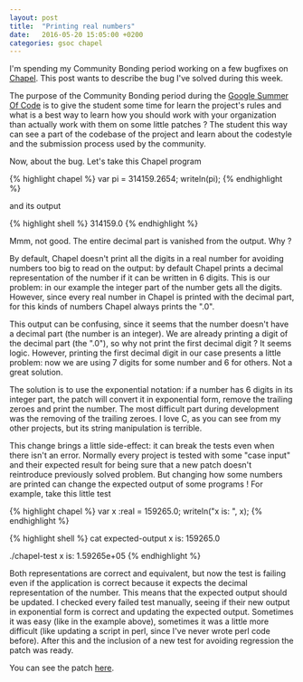 ```yaml
---
layout: post
title:  "Printing real numbers"
date:   2016-05-20 15:05:00 +0200
categories: gsoc chapel
---
```


I'm spending my Community Bonding period working on a few bugfixes on [Chapel](http://chapel.cray.com). This post wants to describe the bug I've solved during this week. <!--more-->

The purpose of the Community Bonding period during the [Google Summer Of Code](https://summerofcode.withgoogle.com) is to give the student some time for learn the project's rules and what is a best way to learn how you should work with your organization than actually work with them on some little patches ? The student this way can see a part of the codebase of the project and learn about the codestyle and the submission process used by the community.

Now, about the bug. Let's take this Chapel program

{% highlight chapel %}
var pi = 314159.2654;
writeln(pi);
{% endhighlight %}

and its output

{% highlight shell %}
314159.0
{% endhighlight %}

Mmm, not good. The entire decimal part is vanished from the output. Why ?

By default, Chapel doesn't print all the digits in a real number for avoiding numbers too big to read on the output: by default Chapel prints a decimal representation of the number if it can be written in 6 digits. This is our problem: in our example the integer part of the number gets all the digits. However, since every real number in Chapel is printed with the decimal part, for this kinds of numbers Chapel always prints the ".0".

This output can be confusing, since it seems that the number doesn't have a decimal part (the number is an integer). We are already printing a digit of the decimal part (the ".0"), so why not print the first decimal digit ? It seems logic. However, printing the first decimal digit in our case presents a little problem: now we are using 7 digits for some number and 6 for others. Not a great solution.

The solution is to use the exponential notation: if a number has 6 digits in its integer part, the patch will convert it in exponential form, remove the trailing zeroes and print the number. The most difficult part during development was the removing of the trailing zeroes. I love C, as you can see from my other projects, but its string manipulation is terrible.

This change brings a little side-effect: it can break the tests even when there isn't an error. Normally every project is tested with some "case input" and their expected result for being sure that a new patch doesn't reintroduce previously solved problem. But changing how some numbers are printed can change the expected output of some programs ! For example, take this little test

{% highlight chapel %}
var x :real = 159265.0;
writeln("x is: ", x);
{% endhighlight %}

{% highlight shell %}
cat expected-output
x is: 159265.0

./chapel-test
x is: 1.59265e+05
{% endhighlight %}

Both representations are correct and equivalent, but now the test is failing even if the application is correct because it expects the decimal representation of the number. This means that the expected output should be updated. I checked every failed test manually, seeing if their new output in exponential form is correct and updating the expected output. Sometimes it was easy (like in the example above), sometimes it was a little more difficult (like updating a script in perl, since I've never wrote perl code before). After this and the inclusion of a new test for avoiding regression the patch was ready.

You can see the patch [here](https://github.com/chapel-lang/chapel/commit/96428e146c55e36df61cbbac09c4d97d80a35509).